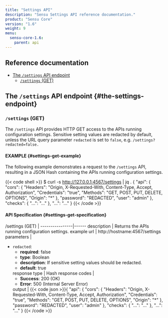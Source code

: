 ```yaml
---
title: "Settings API"
description: "Sensu Settings API reference documentation."
product: "Sensu Core"
version: "1.6"
weight: 9
menu:
  sensu-core-1.6:
    parent: api
---
```


## Reference documentation

- [The `/settings` API endpoint](#the-settings-endpoint)
  - [`/settings` (GET)](#settings-get)

## The `/settings` API endpoint {#the-settings-endpoint}

### `/settings` (GET)

The `/settings` API provides HTTP GET access to the APIs running
configuration settings. Sensitive setting values are redacted by
default, unless the URL query parameter `redacted` is set to `false`,
e.g. `/settings?redacted=false.`

#### EXAMPLE {#settings-get-example}

The following example demonstrates a request to the `/settings` API, resulting in
a JSON Hash containing the APIs running configuration settings.

{{< code shell >}}
$ curl -s http://127.0.0.1:4567/settings | jq .
{
  "api": {
    "cors": {
      "Headers": "Origin, X-Requested-With, Content-Type, Accept, Authorization",
      "Credentials": "true",
      "Methods": "GET, POST, PUT, DELETE, OPTIONS",
      "Origin": "*"
    },
    "password": "REDACTED",
    "user": "admin"
  },
  "checks": {
    "...": "..."
  },
  "...": "..."
}
{{< /code >}}

#### API Specification {#settings-get-specification}

/settings (GET) | 
----------------|------
description     | Returns the APIs running configuration settings.
example url     | http://hostname:4567/settings
parameters      | <ul><li>`redacted`:<ul><li>**required**: false</li><li>**type**: Boolean</li><li>**description**: If sensitive setting values should be redacted.</li><li>**default**: true</li></ul>
response type   | Hash
response codes  | <ul><li>**Success**: 200 (OK)</li><li>**Error**: 500 (Internal Server Error)</li></ul>
output          | {{< code json >}}{
  "api": {
    "cors": {
      "Headers": "Origin, X-Requested-With, Content-Type, Accept, Authorization",
      "Credentials": "true",
      "Methods": "GET, POST, PUT, DELETE, OPTIONS",
      "Origin": "*"
    },
    "password": "REDACTED",
    "user": "admin"
  },
  "checks": {
    "...": "..."
  },
  "...": "..."
}
{{< /code >}}
